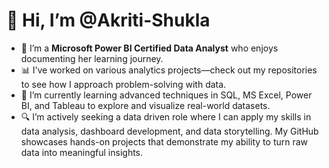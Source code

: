 # 👋 Hi, I’m @Akriti-Shukla

- 👀 I’m a **Microsoft Power BI Certified Data Analyst** who enjoys documenting her learning journey.
- 📊 I’ve worked on various analytics projects—check out my repositories to see how I approach problem-solving with data.
- 🌱 I’m currently learning advanced techniques in SQL, MS Excel, Power BI, and Tableau to explore and visualize real-world datasets.
- 🔍 I’m actively seeking a data driven role where I can apply my skills in data analysis, dashboard development, and data storytelling. My GitHub showcases hands-on projects that demonstrate my ability to turn raw data into meaningful insights.

<!---
Akriti-Shukla/Akriti-Shukla is a ✨ special ✨ repository because its `README.md` (this file) appears on your GitHub profile.
You can click the Preview link to take a look at your changes.
--->
